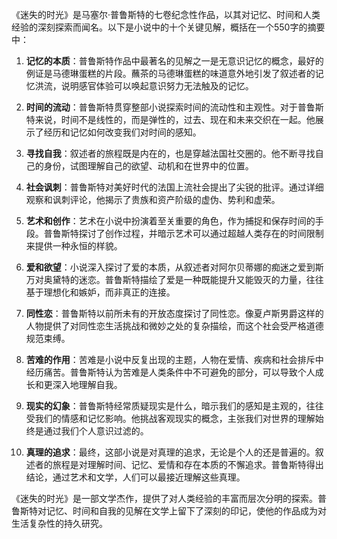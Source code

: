《迷失的时光》是马塞尔·普鲁斯特的七卷纪念性作品，以其对记忆、时间和人类经验的深刻探索而闻名。以下是小说中的十个关键见解，概括在一个550字的摘要中：

1. **记忆的本质**：普鲁斯特作品中最著名的见解之一是无意识记忆的概念，最好的例证是马德琳蛋糕的片段。蘸茶的马德琳蛋糕的味道意外地引发了叙述者的记忆洪流，说明感官体验可以唤起意识努力无法触及的记忆。

2. **时间的流动**：普鲁斯特贯穿整部小说探索时间的流动性和主观性。对于普鲁斯特来说，时间不是线性的，而是弹性的，过去、现在和未来交织在一起。他展示了经历和记忆如何改变我们对时间的感知。

3. **寻找自我**：叙述者的旅程既是内在的，也是穿越法国社交圈的。他不断寻找自己的身份，试图理解自己的欲望、动机和在世界中的位置。

4. **社会讽刺**：普鲁斯特对美好时代的法国上流社会提出了尖锐的批评。通过详细观察和讽刺评论，他揭示了贵族和资产阶级的虚伪、势利和虚荣。

5. **艺术和创作**：艺术在小说中扮演着至关重要的角色，作为捕捉和保存时间的手段。普鲁斯特探讨了创作过程，并暗示艺术可以通过超越人类存在的时间限制来提供一种永恒的样貌。

6. **爱和欲望**：小说深入探讨了爱的本质，从叙述者对阿尔贝蒂娜的痴迷之爱到斯万对奥黛特的迷恋。普鲁斯特描绘了爱是一种既能提升又能毁灭的力量，往往基于理想化和嫉妒，而非真正的连接。

7. **同性恋**：普鲁斯特以前所未有的开放态度探讨了同性恋。像夏卢斯男爵这样的人物提供了对同性恋生活挑战和微妙之处的复杂描绘，而这个社会受严格道德规范束缚。

8. **苦难的作用**：苦难是小说中反复出现的主题，人物在爱情、疾病和社会排斥中经历痛苦。普鲁斯特认为苦难是人类条件中不可避免的部分，可以导致个人成长和更深入地理解自我。

9. **现实的幻象**：普鲁斯特经常质疑现实是什么，暗示我们的感知是主观的，往往受我们的情感和记忆影响。他挑战客观现实的概念，主张我们对世界的理解始终是通过我们个人意识过滤的。

10. **真理的追求**：最终，这部小说是对真理的追求，无论是个人的还是普遍的。叙述者的旅程是对理解时间、记忆、爱情和存在本质的不懈追求。普鲁斯特得出结论，通过艺术和文学，人们可以最接近理解这些真理。

《迷失的时光》是一部文学杰作，提供了对人类经验的丰富而层次分明的探索。普鲁斯特对记忆、时间和自我的见解在文学上留下了深刻的印记，使他的作品成为对生活复杂性的持久研究。